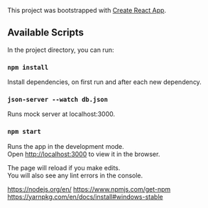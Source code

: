 This project was bootstrapped with [Create React App](https://github.com/facebook/create-react-app).

## Available Scripts

In the project directory, you can run:

### `npm install`

Install dependencies, on first run and after each new dependency.

### `json-server --watch db.json`

Runs mock server at localhost:3000.

### `npm start`

Runs the app in the development mode.<br />
Open [http://localhost:3000](http://localhost:5000) to view it in the browser.

The page will reload if you make edits.<br />
You will also see any lint errors in the console.

https://nodejs.org/en/
https://www.npmjs.com/get-npm
https://yarnpkg.com/en/docs/install#windows-stable
